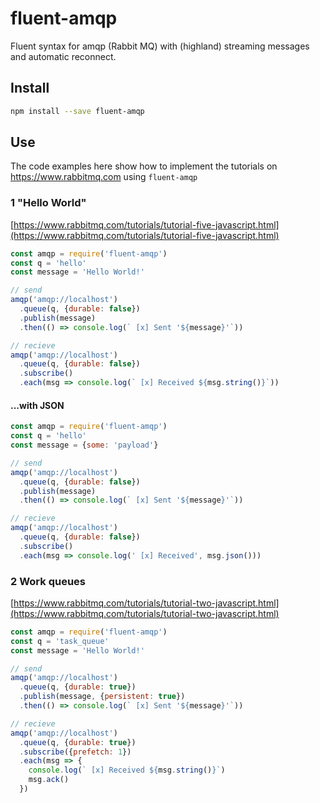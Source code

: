 # fluent-amqp
Fluent syntax for amqp (Rabbit MQ) with (highland) streaming messages and automatic reconnect.

## Install
```bash
npm install --save fluent-amqp
```

## Use

The code examples here show how to implement the tutorials on https://www.rabbitmq.com using `fluent-amqp`

### 1 "Hello World"

[https://www.rabbitmq.com/tutorials/tutorial-five-javascript.html](https://www.rabbitmq.com/tutorials/tutorial-five-javascript.html)

```javascript
const amqp = require('fluent-amqp')
const q = 'hello'
const message = 'Hello World!'

// send
amqp('amqp://localhost')
  .queue(q, {durable: false})
  .publish(message)
  .then(() => console.log(` [x] Sent '${message}'`))

// recieve
amqp('amqp://localhost')
  .queue(q, {durable: false})
  .subscribe()
  .each(msg => console.log(` [x] Received ${msg.string()}`))
```

#### ...with JSON

```javascript
const amqp = require('fluent-amqp')
const q = 'hello'
const message = {some: 'payload'}

// send
amqp('amqp://localhost')
  .queue(q, {durable: false})
  .publish(message)
  .then(() => console.log(` [x] Sent '${message}'`))

// recieve
amqp('amqp://localhost')
  .queue(q, {durable: false})
  .subscribe()
  .each(msg => console.log(' [x] Received', msg.json()))
```

### 2 Work queues

[https://www.rabbitmq.com/tutorials/tutorial-two-javascript.html](https://www.rabbitmq.com/tutorials/tutorial-two-javascript.html)

```javascript
const amqp = require('fluent-amqp')
const q = 'task_queue'
const message = 'Hello World!'

// send
amqp('amqp://localhost')
  .queue(q, {durable: true})
  .publish(message, {persistent: true})
  .then(() => console.log(` [x] Sent '${message}'`))

// recieve
amqp('amqp://localhost')
  .queue(q, {durable: true})
  .subscribe({prefetch: 1})
  .each(msg => {
    console.log(` [x] Received ${msg.string()}`)
    msg.ack()
  })
```